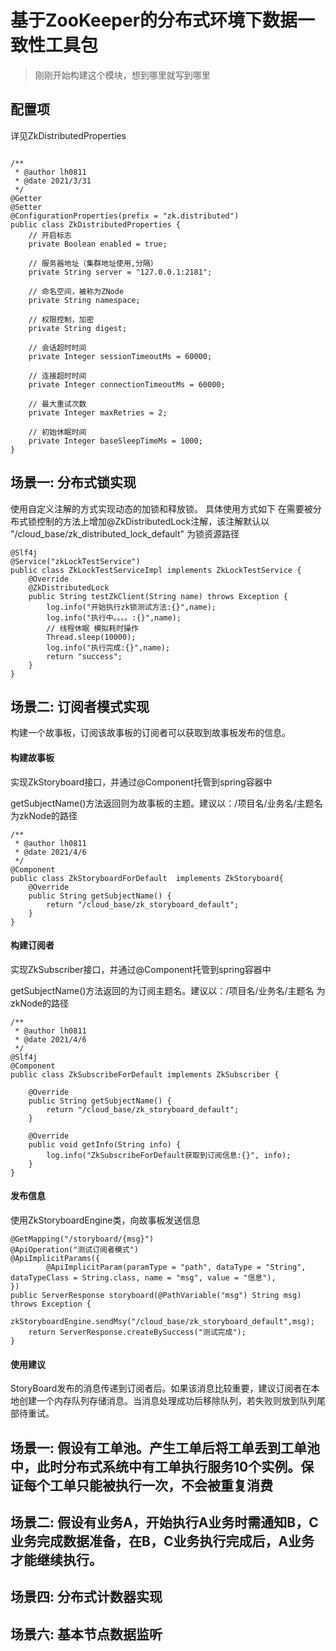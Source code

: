# 基于ZooKeeper的分布式环境下数据一致性工具包

> 刚刚开始构建这个模块，想到哪里就写到哪里


## 配置项
详见ZkDistributedProperties
```

/**
 * @author lh0811
 * @date 2021/3/31
 */
@Getter
@Setter
@ConfigurationProperties(prefix = "zk.distributed")
public class ZkDistributedProperties {
    // 开启标志
    private Boolean enabled = true;

    // 服务器地址（集群地址使用,分隔）
    private String server = "127.0.0.1:2181";

    // 命名空间，被称为ZNode
    private String namespace;

    // 权限控制，加密
    private String digest;

    // 会话超时时间
    private Integer sessionTimeoutMs = 60000;

    // 连接超时时间
    private Integer connectionTimeoutMs = 60000;

    // 最大重试次数
    private Integer maxRetries = 2;

    // 初始休眠时间
    private Integer baseSleepTimeMs = 1000;
}
```



## 场景一: 分布式锁实现
使用自定义注解的方式实现动态的加锁和释放锁。
具体使用方式如下
在需要被分布式锁控制的方法上增加@ZkDistributedLock注解，该注解默认以 "/cloud_base/zk_distributed_lock_default" 为锁资源路径
```
@Slf4j
@Service("zkLockTestService")
public class ZkLockTestServiceImpl implements ZkLockTestService {
    @Override
    @ZkDistributedLock
    public String testZkClient(String name) throws Exception {
        log.info("开始执行zk锁测试方法:{}",name);
        log.info("执行中。。。。:{}",name);
        // 线程休眠 模拟耗时操作
        Thread.sleep(10000);
        log.info("执行完成:{}",name);
        return "success";
    }
}
```

## 场景二: 订阅者模式实现
构建一个故事板，订阅该故事板的订阅者可以获取到故事板发布的信息。

#### 构建故事板
实现ZkStoryboard接口，并通过@Component托管到spring容器中

getSubjectName()方法返回则为故事板的主题。建议以：/项目名/业务名/主题名 为zkNode的路径
```
/**
 * @author lh0811
 * @date 2021/4/6
 */
@Component
public class ZkStoryboardForDefault  implements ZkStoryboard{
    @Override
    public String getSubjectName() {
        return "/cloud_base/zk_storyboard_default";
    }
}
```

#### 构建订阅者
实现ZkSubscriber接口，并通过@Component托管到spring容器中

getSubjectName()方法返回的为订阅主题名。建议以：/项目名/业务名/主题名 为zkNode的路径
```
/**
 * @author lh0811
 * @date 2021/4/6
 */
@Slf4j
@Component
public class ZkSubscribeForDefault implements ZkSubscriber {

    @Override
    public String getSubjectName() {
        return "/cloud_base/zk_storyboard_default";
    }

    @Override
    public void getInfo(String info) {
        log.info("ZkSubscribeForDefault获取到订阅信息:{}", info);
    }
}
```

#### 发布信息
使用ZkStoryboardEngine类，向故事板发送信息
```
@GetMapping("/storyboard/{msg}")
@ApiOperation("测试订阅者模式")
@ApiImplicitParams({
        @ApiImplicitParam(paramType = "path", dataType = "String", dataTypeClass = String.class, name = "msg", value = "信息"),
})
public ServerResponse storyboard(@PathVariable("msg") String msg) throws Exception {
    zkStoryboardEngine.sendMsy("/cloud_base/zk_storyboard_default",msg);
    return ServerResponse.createBySuccess("测试完成");
}
```
#### 使用建议
StoryBoard发布的消息传递到订阅者后。如果该消息比较重要，建议订阅者在本地创建一个内存队列存储消息。当消息处理成功后移除队列，若失败则放到队列尾部待重试。




## 场景一: 假设有工单池。产生工单后将工单丢到工单池中，此时分布式系统中有工单执行服务10个实例。保证每个工单只能被执行一次，不会被重复消费

## 场景二: 假设有业务A，开始执行A业务时需通知B，C业务完成数据准备，在B，C业务执行完成后，A业务才能继续执行。



## 场景四: 分布式计数器实现



## 场景六: 基本节点数据监听

